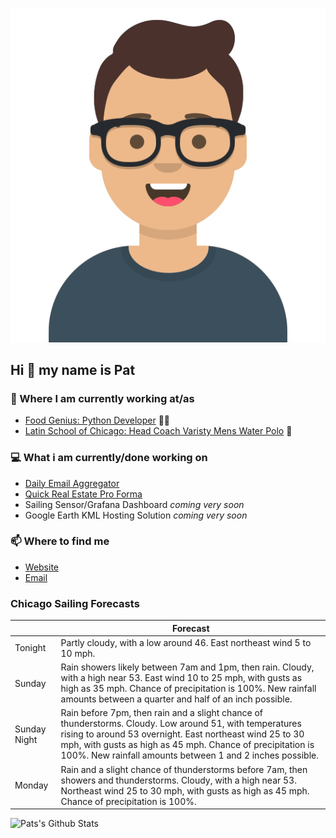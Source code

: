 [![Social banner for p-j-falconer](https://raw.githubusercontent.com/P-J-FALCONER/P-J-FALCONER/master/assets/avataaars.svg)](https://patfalconer.com/)
## Hi :wave: my name is Pat

### 💼 Where I am currently working at/as
- [Food Genius: Python Developer](https://getfoodgenius.com/) 🍔🐍
- [Latin School of Chicago: Head Coach Varisty Mens Water Polo](https://www.latinschool.org/) 🤽


### 💻 What i am currently/done working on
 - [Daily Email Aggregator](https://github.com/P-J-FALCONER/dott_daily_mail)
 - [Quick Real Estate Pro Forma](https://github.com/P-J-FALCONER/henry)
 - Sailing Sensor/Grafana Dashboard *coming very soon*
 - Google Earth KML Hosting Solution *coming very soon*

### 📫 Where to find me
 - [Website](https://patfalconer.com/)
 - [Email](mailto:patrick.j.falconer@gmail.com)


### Chicago Sailing Forecasts
|   | Forecast  |
|---|---|
| Tonight | Partly cloudy, with a low around 46. East northeast wind 5 to 10 mph. |
| Sunday | Rain showers likely between 7am and 1pm, then rain. Cloudy, with a high near 53. East wind 10 to 25 mph, with gusts as high as 35 mph. Chance of precipitation is 100%. New rainfall amounts between a quarter and half of an inch possible. |
| Sunday Night | Rain before 7pm, then rain and a slight chance of thunderstorms. Cloudy. Low around 51, with temperatures rising to around 53 overnight. East northeast wind 25 to 30 mph, with gusts as high as 45 mph. Chance of precipitation is 100%. New rainfall amounts between 1 and 2 inches possible. |
| Monday | Rain and a slight chance of thunderstorms before 7am, then showers and thunderstorms. Cloudy, with a high near 53. Northeast wind 25 to 30 mph, with gusts as high as 45 mph. Chance of precipitation is 100%. |

![Pats's Github Stats](https://github-readme-stats.vercel.app/api?username=p-j-falconer&show_icons=true&theme=radical)
